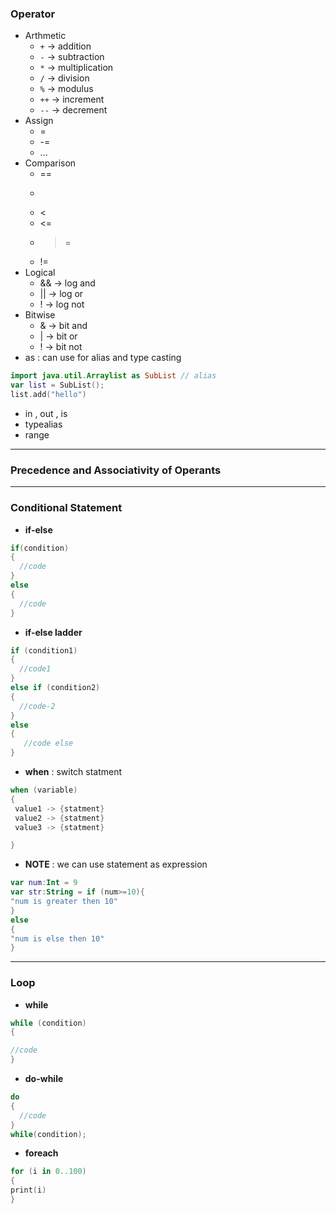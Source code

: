 ### **Operator**
- Arthmetic
	- `+` -> addition
	- `-`  -> subtraction 
	- `*` ->  multiplication
	- `/` -> division
	- `%` -> modulus
	- `++` -> increment
	- `--` -> decrement
- Assign 
	- =
	- -=
	- ...
- Comparison
	- ==
	- >
	- <
	- <=
	- >=
	- !=
- Logical 
	-  && -> log and
	-  || -> log or
	-  !  -> log not
- Bitwise
	- & -> bit and
	- |  -> bit or
	- !  -> bit not
- as : can use for alias  and type casting
```kotlin
import java.util.Arraylist as SubList // alias
var list = SubList();
list.add("hello")
```
- in , out , is
- typealias
- range

---
### **Precedence and Associativity of Operants**

---
### **Conditional Statement**
- **if-else**
```kotlin
if(condition)
{
  //code 
}
else
{
  //code
}
```
- **if-else ladder**
```kotlin
if (condition1)
{
  //code1
}
else if (condition2)
{
  //code-2
}
else 
{
   //code else
}
```
 - **when** : switch statment
```kotlin
when (variable)
{
 value1 -> {statment}
 value2 -> {statment}
 value3 -> {statment}

}
```
 
- **NOTE** : we can use statement as expression
```kotlin
var num:Int = 9
var str:String = if (num>=10){
"num is greater then 10"
}
else
{
"num is else then 10"
}
```
---

### **Loop**
- **while**
```kotlin
while (condition)
{

//code
}
```
- **do-while**
```kotlin
do
{
  //code
}
while(condition);
```
- **foreach**
```kotlin
for (i in 0..100)
{
print(i)
}
```

